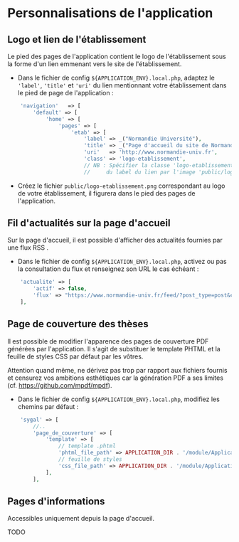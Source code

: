 Personnalisations de l'application
==================================


Logo et lien de l'établissement
-------------------------------

Le pied des pages de l'application contient le logo de l'établissement sous la forme d'un lien emmenant vers
le site de l'établissement.

- Dans le fichier de config `${APPLICATION_ENV}.local.php`, adaptez le `'label'`, `'title'` et `'uri'` du lien
  mentionnant votre établissement dans le pied de page de l'application :

```php
    'navigation'   => [
        'default' => [
            'home' => [
                'pages' => [
                    'etab' => [
                        'label' => _("Normandie Université"),
                        'title' => _("Page d'accueil du site de Normandie Université"),
                        'uri'   => 'http://www.normandie-univ.fr',
                        'class' => 'logo-etablissement',
                        // NB : Spécifier la classe 'logo-etablissement' sur une page de navigation provoque le "remplacement"
                        //     du label du lien par l'image 'public/logo-etablissement.png' (à créer le cas échéant).
```

- Créez le fichier `public/logo-etablissement.png` correspondant au logo de votre établissement, il figurera dans
  le pied des pages de l'application.


Fil d'actualités sur la page d'accueil
------------------

Sur la page d'accueil, il est possible d'afficher des actualités fournies par une flux RSS .

- Dans le fichier de config `${APPLICATION_ENV}.local.php`, activez ou pas la consultation du flux et 
  renseignez son URL le cas échéant :

```php
    'actualite' => [
        'actif' => false,
        'flux' => "https://www.normandie-univ.fr/feed/?post_type=post&cat=406,448,472",
    ],
```


Page de couverture des thèses
-----------------------------

Il est possible de modifier l'apparence des pages de couverture PDF générées par l'application. Il s'agit de
substituer le template PHTML et la feuille de styles CSS par défaut par les vôtres.

Attention quand même, ne dérivez pas trop par rapport aux fichiers fournis et censurez vos ambitions esthétiques car 
la génération PDF a ses limites (cf. https://github.com/mpdf/mpdf).

- Dans le fichier de config `${APPLICATION_ENV}.local.php`, modifiez les chemins par défaut :

```php
    'sygal' => [
        //..
        'page_de_couverture' => [
            'template' => [
                // template .phtml
                'phtml_file_path' => APPLICATION_DIR . '/module/Application/src/Application/Service/PageDeCouverture/pagedecouverture.phtml',
                // feuille de styles
                'css_file_path' => APPLICATION_DIR . '/module/Application/src/Application/Service/PageDeCouverture/pagedecouverture.css',
            ],
        ],
```


Pages d'informations
--------------------

Accessibles uniquement depuis la page d'accueil.

TODO
